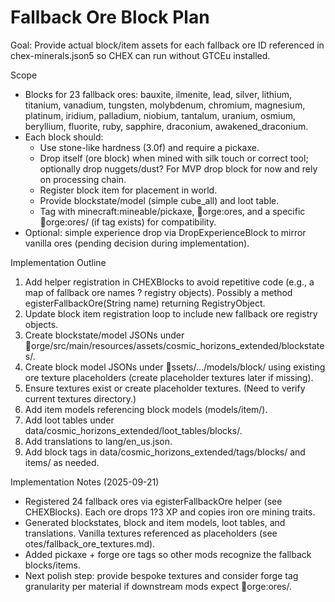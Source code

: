 # Fallback Ore Block Plan

Goal: Provide actual block/item assets for each fallback ore ID referenced in chex-minerals.json5 so CHEX can run without GTCEu installed.

Scope

- Blocks for 23 fallback ores: bauxite, ilmenite, lead, silver, lithium, titanium, vanadium, tungsten, molybdenum, chromium, magnesium, platinum, iridium, palladium, niobium, tantalum, uranium, osmium, beryllium, fluorite, ruby, sapphire, draconium, awakened_draconium.
- Each block should:
  - Use stone-like hardness (3.0f) and require a pickaxe.
  - Drop itself (ore block) when mined with silk touch or correct tool; optionally drop nuggets/dust? For MVP drop block for now and rely on processing chain.
  - Register block item for placement in world.
  - Provide blockstate/model (simple cube_all) and loot table.
  - Tag with minecraft:mineable/pickaxe, orge:ores, and a specific orge:ores/<material> (if tag exists) for compatibility.
- Optional: simple experience drop via DropExperienceBlock to mirror vanilla ores (pending decision during implementation).

Implementation Outline

1. Add helper registration in CHEXBlocks to avoid repetitive code (e.g., a map of fallback ore names ? registry objects). Possibly a method egisterFallbackOre(String name) returning RegistryObject<Block>.
2. Update block item registration loop to include new fallback ore registry objects.
3. Create blockstate/model JSONs under orge/src/main/resources/assets/cosmic_horizons_extended/blockstates/.
4. Create block model JSONs under ssets/.../models/block/ using existing ore texture placeholders (create placeholder textures later if missing).
5. Ensure textures exist or create placeholder textures. (Need to verify current textures directory.)
6. Add item models referencing block models (models/item/).
7. Add loot tables under data/cosmic_horizons_extended/loot_tables/blocks/.
8. Add translations to lang/en_us.json.
9. Add block tags in data/cosmic_horizons_extended/tags/blocks/ and items/ as needed.

Implementation Notes (2025-09-21)

- Registered 24 fallback ores via egisterFallbackOre helper (see CHEXBlocks). Each ore drops 1?3 XP and copies iron ore mining traits.
- Generated blockstates, block and item models, loot tables, and translations. Vanilla textures referenced as placeholders (see
  otes/fallback_ore_textures.md).
- Added pickaxe + forge ore tags so other mods recognize the fallback blocks/items.
- Next polish step: provide bespoke textures and consider forge tag granularity per material if downstream mods expect orge:ores/<name>.
